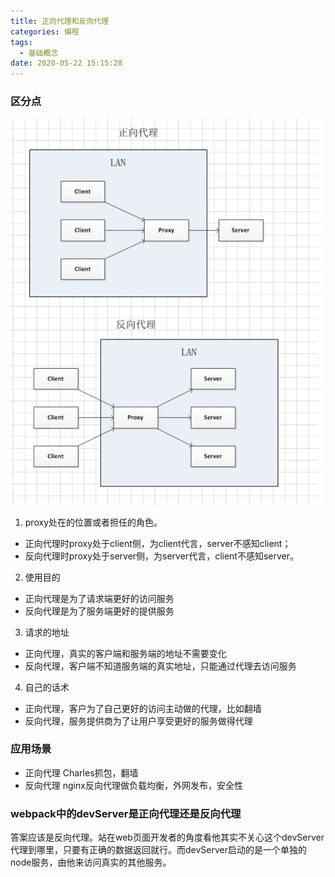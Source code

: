 ```yaml
---
title: 正向代理和反向代理
categories: 编程
tags:
  - 基础概念
date: 2020-05-22 15:15:28
---
```




### 区分点
<img src="./1703e7a3588ff738.png" />

1. proxy处在的位置或者担任的角色。
  - 正向代理时proxy处于client侧，为client代言，server不感知client；
  - 反向代理时proxy处于server侧，为server代言，client不感知server。

2. 使用目的
  - 正向代理是为了请求端更好的访问服务
  - 反向代理是为了服务端更好的提供服务

3. 请求的地址
  - 正向代理，真实的客户端和服务端的地址不需要变化
  - 反向代理，客户端不知道服务端的真实地址，只能通过代理去访问服务

4. 自己的话术
  - 正向代理，客户为了自己更好的访问主动做的代理，比如翻墙
  - 反向代理，服务提供商为了让用户享受更好的服务做得代理

### 应用场景
- 正向代理  Charles抓包，翻墙
- 反向代理  nginx反向代理做负载均衡，外网发布，安全性

### webpack中的devServer是正向代理还是反向代理
答案应该是反向代理。站在web页面开发者的角度看他其实不关心这个devServer代理到哪里，只要有正确的数据返回就行。而devServer启动的是一个单独的node服务，由他来访问真实的其他服务。